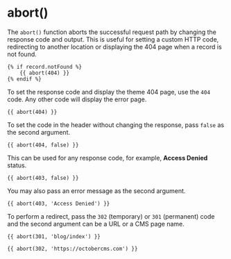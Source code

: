 # abort()

The `abort()` function aborts the successful request path by changing the response code and output. This is useful for setting a custom HTTP code, redirecting to another location or displaying the 404 page when a record is not found.

```twig
{% if record.notFound %}
    {{ abort(404) }}
{% endif %}
```

To set the response code and display the theme 404 page, use the `404` code. Any other code will display the error page.

```twig
{{ abort(404) }}
```

To set the code in the header without changing the response, pass `false` as the second argument.

```twig
{{ abort(404, false) }}
```

This can be used for any response code, for example, **Access Denied** status.

```twig
{{ abort(403, false) }}
```

You may also pass an error message as the second argument.

```twig
{{ abort(403, 'Access Denied') }}
```

To perform a redirect, pass the `302` (temporary) or `301` (permanent) code and the second argument can be a URL or a CMS page name.

```twig
{{ abort(301, 'blog/index') }}

{{ abort(302, 'https://octobercms.com') }}
```
